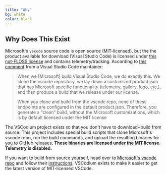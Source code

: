 ```yaml
---
title: "Why"
bg: white
color: black
---
```


## <a id="why"></a>Why Does This Exist
Microsoft's `vscode` source code is open source (MIT-licensed), but the the product available for download (Visual Studio Code) is licensed under [this not-FLOSS license](https://code.visualstudio.com/license) and contains telemetry/tracking. According to [this comment](https://github.com/Microsoft/vscode/issues/60#issuecomment-161792005) from a Visual Studio Code maintainer: 

> When we [Microsoft] build Visual Studio Code, we do exactly this. We clone the vscode repository, we lay down a customized product.json that has Microsoft specific functionality (telemetry, gallery, logo, etc.), and then produce a build that we release under our license.
> 
> When you clone and build from the vscode repo, none of these endpoints are configured in the default product.json. Therefore, you generate a "clean" build, without the Microsoft customizations, which is by default licensed under the MIT license

The VSCodium project exists so that you don't have to download+build from source. This project includes special build scripts that clone Microsoft's vscode repo, run the build commands, and upload the resulting binaries for you to [GitHub releases](https://github.com/VSCodium/vscodium/releases). __These binaries are licensed under the MIT license. Telemetry is disabled.__

If you want to build from source yourself, head over to [Microsoft's vscode repo](https://github.com/Microsoft/vscode) and follow their [instructions](https://github.com/Microsoft/vscode/wiki/How-to-Contribute#build-and-run). VSCodium exists to make it easier to get the latest version of MIT-licensed VSCode.
